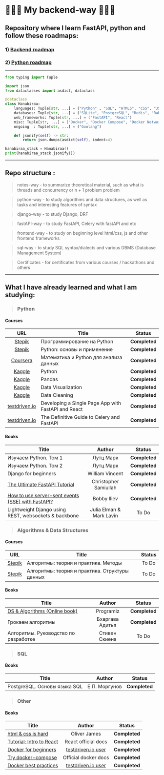 # 🤖🤖🤖 My backend-way 🤖🤖🤖

## Repository where I learn FastAPI, python and follow these roadmaps: 
### 1) [Backend roadmap](https://roadmap.sh/backend)
### 2) [Python roadmap](https://roadmap.sh/python)

***

```python
from typing import Tuple

import json
from dataclasses import asdict, dataclass

@dataclass
class Hanabiraa:
    languages: Tuple[str, ...] = ("Python" , "SQL", "HTML5", "CSS", "JS")
    databases: Tuple[str, ...] = ("SQLite", "PostgreSQL", "Redis", "RabbitMQ")
    web_frameworks: Tuple[str, ...] = ("FastAPI", "React")
    misc: Tuple[str, ...] = ("Docker", "Docker Compose", "Docker Network", "Nginx", "Celery")
    ongoing  : Tuple[str, ...] = ("Goolang")

    def jsonify(self) -> str:
        return json.dumps(asdict(self), indent=4)

hanabiraa_stack = Hanabiraa()
print(hanabiraa_stack.jsonify())
```

***

## Repo structure :
> notes-way - to summarize theoretical material, such as what is threads and concurrency or n + 1 problem problem

> python-way - to study algorithms and data structures, as well as tasks and interesting features of syntax

> django-way - to study Django, DRF
 
> fastAPI-way - to study FastAPI, Celery with fastAPI and etc

> frontend-way - to study on beginning level html/css, js and other frontend  frameworks

> sql-way - to study SQL syntax/dialects and various DBMS (Database Management System)

> Certificates - for certificates from various courses / hackathons and others

***
## What I have already learned and what I am studying:
> ### Python
#### Courses
| URL | Title | Status |
| :---: | --- | :---: |
| [Stepik](https://stepik.org/course/67/promo) |Программирование на Python| **Completed** |
| [Stepik](https://stepik.org/course/512/promo) | Python: основы и применение | **Completed** |
| [Coursera](https://www.coursera.org/learn/mathematics-and-python)|Математика и Python для анализа данных| **Completed** |
| [Kaggle](https://www.kaggle.com/learn/python) | Python | **Completed** |
| [Kaggle](https://www.kaggle.com/learn/pandas) | Pandas | **Completed** |
| [Kaggle](https://www.kaggle.com/learn/data-visualization) | Data Visualization | **Completed** |
| [Kaggle](https://www.kaggle.com/learn/data-cleaning) | Data Cleaning | **Completed** |
| [testdriven.io](https://testdriven.io/blog/fastapi-react/) | Developing a Single Page App with FastAPI and React | **Completed** |
| [testdriven.io](https://testdriven.io/courses/fastapi-celery/intro/) | The Definitive Guide to Celery and FastAPI | **Completed** |
#### Books
| Title | Author | Status |
| --- | :---: | :---: |
| Изучаем Python. Том 1 | Лутц Марк | **Completed** |
| Изучаем Python. Том 2 | Лутц Марк | **Completed** |
| Django for beginners | William Vincent | **Completed** |
| [The Ultimate FastAPI Tutorial](https://christophergs.com/tutorials/ultimate-fastapi-tutorial-pt-1-hello-world/) | Christopher Samiullah | **Completed** |
| [How to use server-sent events (SSE) with FastAPI?](https://devdojo.com/bobbyiliev/how-to-use-server-sent-events-sse-with-fastapi) | Bobby Iliev | **Completed** |
| Lightweight Django using REST, websockets & backbone | Julia Elman & Mark Lavin | To Do |

> ### Algorithms & Data Structures
#### Courses
| URL | Title | Status |
| :---: | --- | :---: |
| [Stepik](https://stepik.org/course/217/promo) |Алгоритмы: теория и практика. Методы| To Do |
| [Stepik](https://stepik.org/course/1547/promo) | Алгоритмы: теория и практика. Структуры данных | To Do |

#### Books
| Title | Author | Status |
| --- | :---: | :---: |
| [DS & Algorithms (Online book)](https://www.programiz.com/dsa) | Programiz | **Completed** |
| Грокаем алгоритмы | Бхаргава Адитья | **Completed** |
| Алгоритмы. Руководство по разработке | Стивен Скиена | To Do |

> ### SQL

#### Books
| Title | Author | Status |
| --- | :---: | :---: |
| PostgreSQL. Основы языка SQL | Е.П. Моргунов | **Completed**  |

> ### Other

#### Books
| Title | Author | Status |
| --- | :---: | :---: |
| [html & css is hard](https://www.internetingishard.com/html-and-css/)| Oliver James | **Completed** |
| [Tutorial: Intro to React](https://reactjs.org/tutorial/tutorial.html#before-we-start-the-tutorial) | React official docs | **Completed** |
| [Docker for beginners](https://testdriven.io/blog/docker-for-beginners/) | [testdriven.io user](https://testdriven.io/authors/girllovestocode/) | **Completed** |
| [Try docker-compose](https://docs.docker.com/compose/gettingstarted/) | Official docker docs | **Completed** |
| [Docker best practices](https://testdriven.io/blog/docker-best-practices/) | [testdriven.io user](https://testdriven.io/authors/shaji/) | **Completed** |
